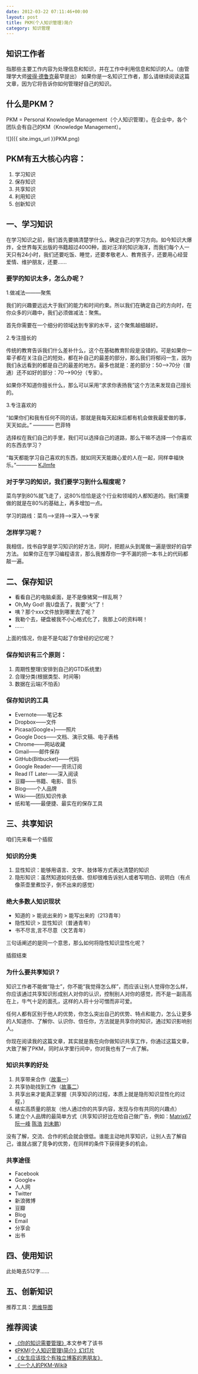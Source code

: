 ```yaml
---
date: 2012-03-22 07:11:46+00:00
layout: post
title: PKM(个人知识管理)简介
category: 知识管理
---
```


## 知识工作者

指那些主要工作内容为处理信息和知识，并在工作中利用信息和知识的人。（由管理学大师[彼得·德鲁克](http://zh.wikipedia.org/wiki/%E5%BD%BC%E5%BE%97%C2%B7%E5%BE%B7%E9%B2%81%E5%85%8B)最早提出）
如果你是一名知识工作者，那么请继续阅读这篇文章，因为它将告诉你如何管理好自己的知识。


## 什么是PKM？

PKM = Personal Knowledge Management（个人知识管理）。在企业中，各个团队会有自己的KM（Knowledge Management）。

![]({{ site.imgs_url }}PKM.png)

## PKM有五大核心内容：

1. 学习知识
2. 保存知识
3. 共享知识
4. 利用知识
5. 创新知识

## 一、学习知识

在学习知识之前，我们首先要搞清楚学什么，确定自己的学习方向。如今知识大爆炸，全世界每天出版的书籍超过4000种，面对汪洋的知识海洋，而我们每个人一天只有24小时，我们还要吃饭、睡觉，还要孝敬老人、教育孩子，还要用心经营爱情、维护朋友，还要......


### 要学的知识太多，怎么办呢？

1.做减法———聚焦

  我们的兴趣要远远大于我们的能力和时间约束。所以我们在确定自己的方向时，在你众多的兴趣中，我们必须做减法：聚焦。

  首先你需要在一个细分的领域达到专家的水平，这个聚焦越细越好。

2.专注擅长的

  传统的教育告诉我们什么差补什么，这个在基础教育阶段是没错的。可是如果你一辈子都在关注自己的短处，都在补自己的最差的部分，那么我们将郁闷一生，因为我们永远看到的都是自己的最差的地方。最多也就是：差的部分：50——>70分（普通）还不如好的部分：70——>90分（专家）。

  如果你不知道你擅长什么，那么可以采用“求求你表扬我”这个方法来发现自己擅长的。

3.专注喜欢的

  “如果你们和我有任何不同的话，那就是我每天起床后都有机会做我最爱做的事，天天如此。” ———— 巴菲特

   选择权在我们自己的手里，我们可以选择自己的道路，那么干嘛不选择一个你喜欢的东西去学习？

   “每天都能学习自己喜欢的东西，就如同天天能跟心爱的人在一起，同样幸福快乐。”———— [KJlmfe](http://www.freepanda.me)

### 对于学习的知识，我们要学习到什么程度呢？

菜鸟学到80%就飞走了，这80%恰恰是这个行业和领域的人都知道的。我们需要做的就是在80%的基础上，再多增加一点。

学习的路线：菜鸟——>坚持——>深入——>专家

### 怎样学习呢？

我相信，找书自学是学习知识的好方法，同时，把题从头到尾做一遍是很好的自学方法。
如果你正在学习编程语言，那么我推荐你一字不漏的把一本书上的代码都敲一遍。

## 二、保存知识

* 看看自己的电脑桌面，是不是像猪窝一样乱啊？
* Oh,My God! 我U盘丢了，我要“火”了！
* 咦？那个xxx文件放到哪里去了呢？
* 我勒个去，硬盘被我不小心格式化了，我那上G的资料啊！
* ......

上面的情况，你是不是勾起了你曾经的记忆呢？


### 保存知识有三个原则：

1. 周期性整理(安排到自己的GTD系统里)
2. 合理分类(根据类型、时间等)
3. 数据在云端(不怕丢)


### 保存知识的工具
	
* Evernote——笔记本
* Dropbox——文件
* Picasa(Google+)——照片
* Google Docs——文档、演示文稿、电子表格
* Chrome——网站收藏
* Gmail——邮件保存
* GitHub(Bitbucket)——代码
* Google Reader——资讯订阅
* Read IT Later——深入阅读
* 豆瓣——书籍、电影、音乐
* Blog——个人品牌
* Wiki——团队知识传承
* 纸和笔——最便捷、最实在的保存工具


## 三、共享知识

咱们先来看一个插叙

### 知识的分类

1. 显性知识：能够用语言、文字、肢体等方式表达清楚的知识
2. 隐形知识：虽然知道如何去做、但却很难告诉别人或者写明白、说明白（有点像茶壶里煮饺子，倒不出来的感觉）


### 绝大多数人知识现状

* 知道的 > 能说出来的 > 能写出来的（213青年）
* 隐性知识 > 显性知识（普通青年）
* 书不尽言,言不尽意（文艺青年）

三句话阐述的是同一个意思，那么如何将隐性知识显性化呢？

插叙结束

### 为什么要共享知识？

知识工作者不能做“隐士”，你不能“我觉得怎么样”，而应该让别人觉得你怎么样，你应该通过共享知识形成别人对你的认识，控制别人对你的感觉，而不是一副高高在上，牛气十足的面孔，这样的人将十分可憎而非可爱。

任何人都有区别于他人的优势，你怎么突出自己的优势、特点和能力，怎么让更多的人知道你、了解你、认识你、信任你，方法就是共享你的知识，通过知识影响别人。

你现在阅读我的这篇文章，其实就是我在向你做知识共享工作，你通过这篇文章，大致了解了PKM，同时从字里行间中，你对我也有了一点了解。


### 知识共享的好处

1. 共享带来合作（[故事一](http://hi.baidu.com/joyopod/blog/item/456b8cdfabc2081e632798e7.html)）
2. 共享协助找到工作（[故事二](http://hi.baidu.com/joyopod/blog/item/456b8cdfabc2081e632798e7.html)）
3. 共享出来才能真正掌握（共享知识的过程，本质上就是隐形知识显性化的过程，）
4. 结实高质量的朋友（他人通过你的共享内容，发现与你有共同的兴趣点）
5. 建立个人品牌的最简单方式（共享知识好比在给自己做广告，例如：[Matrix67](http://www.matrix67.com/blog/) [阮一峰](http://www.ruanyifeng.com/blog/) [陈浩](http://coolshell.cn/) [刘未鹏](http://mindhacks.cn/)）

没有了解，交流、合作的机会就会很低。谁能主动地共享知识，让别人去了解自己，谁就占据了竞争的优势，在同样的条件下获得更多的机会。

### 共享途径

* Facebook
* Google+
* 人人网
* Twitter
* 新浪微博
* 豆瓣
* Blog
* Email
* 分享会
* 出书


## 四、使用知识

此处略去512字......


## 五、创新知识

推荐工具：[思维导图](http://zh.wikipedia.org/wiki/%E6%80%9D%E7%BB%B4%E5%AF%BC%E5%9B%BE)


## 推荐阅读

* [《你的知识需要管理》](http://book.douban.com/subject/4630664/)本文参考了该书
* [《PKM(个人知识管理)简介》幻灯片](https://docs.google.com/presentation/d/1BnUm6WF0uTNmHkb-qhOYf24mdcvsSR-t-qaQ00OvuJ0/edit)
* [《女生应该找个有独立博客的男朋友》](http://www.7lemon.net/2010/06/girl-should-have-boyfriend-with-i-blog.html)
* [《一个人的PKM-Wiki》](http://skm.zoomquiet.org/item20080116170558-frameset.html)


